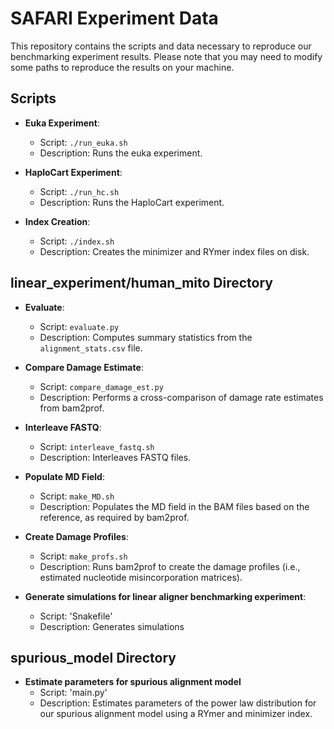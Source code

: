 # SAFARI Experiment Data

This repository contains the scripts and data necessary to reproduce our benchmarking experiment results. Please note that you may need to modify some paths to reproduce the results on your machine.

## Scripts

- **Euka Experiment**: 
  - Script: `./run_euka.sh`
  - Description: Runs the euka experiment.

- **HaploCart Experiment**: 
  - Script: `./run_hc.sh`
  - Description: Runs the HaploCart experiment.

- **Index Creation**: 
  - Script: `./index.sh`
  - Description: Creates the minimizer and RYmer index files on disk.

## linear_experiment/human_mito Directory

- **Evaluate**: 
  - Script: `evaluate.py`
  - Description: Computes summary statistics from the `alignment_stats.csv` file.

- **Compare Damage Estimate**: 
  - Script: `compare_damage_est.py`
  - Description: Performs a cross-comparison of damage rate estimates from bam2prof.

- **Interleave FASTQ**: 
  - Script: `interleave_fastq.sh`
  - Description: Interleaves FASTQ files.

- **Populate MD Field**: 
  - Script: `make_MD.sh`
  - Description: Populates the MD field in the BAM files based on the reference, as required by bam2prof.

- **Create Damage Profiles**: 
  - Script: `make_profs.sh`
  - Description: Runs bam2prof to create the damage profiles (i.e., estimated nucleotide misincorporation matrices).

- **Generate simulations for linear aligner benchmarking experiment**:
   - Script: 'Snakefile'
   - Description: Generates simulations
   
## spurious_model Directory

- **Estimate parameters for spurious alignment model**
   - Script: 'main.py'
   - Description: Estimates parameters of the power law distribution for our spurious alignment model using a RYmer and minimizer index.
